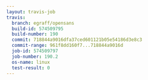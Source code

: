 ```yaml
---
layout: travis-job
travis:
  branch: egraff/opensans
  build-id: 574509795
  build-number: 190
  commit: 718844a9016dfa37ced601121b05e54186d3e8c3
  commit-range: 961f8dd160f7...718844a9016d
  job-id: 574509797
  job-number: 190.2
  os-name: linux
  test-result: 0
---
```

